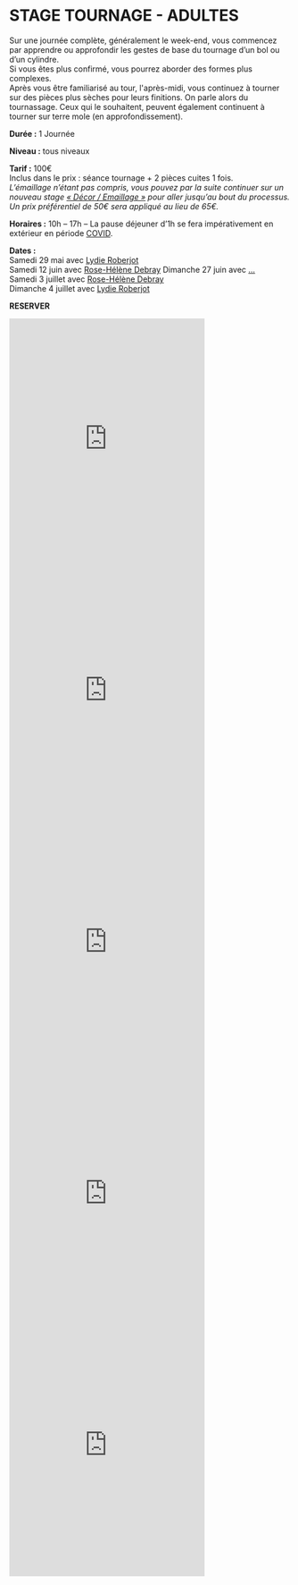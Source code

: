 # STAGE TOURNAGE - ADULTES  

Sur une journée complète, généralement le week-end, vous commencez par apprendre ou approfondir les gestes de base du tournage d’un bol ou d’un cylindre.  
Si vous êtes plus confirmé, vous pourrez aborder des formes plus complexes.  
Après vous être familiarisé au tour, l'après-midi, vous continuez à tourner sur des pièces plus sèches pour leurs finitions. On parle alors du tournassage. Ceux qui le souhaitent, peuvent également continuent à tourner sur terre mole (en approfondissement).  
 
**Durée :** 1 Journée 

**Niveau :** tous niveaux  

**Tarif :** 100€  
Inclus dans le prix : séance tournage + 2 pièces cuites 1 fois.  
_L’émaillage n’étant pas compris, vous pouvez par la suite continuer sur un nouveau stage [« Décor / Emaillage »](emaillage_adultes) pour aller jusqu’au bout du processus. Un prix préférentiel de 50€ sera appliqué au lieu de 65€._  


**Horaires :** 10h – 17h – La pause déjeuner d’1h se fera impérativement en extérieur en période [COVID](covid).  

**Dates :**  
Samedi 29 mai avec [Lydie Roberjot](intervenants_fansdeterre)  
Samedi 12 juin avec [Rose-Hélène Debray](intervenants_fansdeterre) 
Dimanche 27 juin avec [...](intervenants_fansdeterre)  
Samedi 3 juillet avec [Rose-Hélène Debray](intervenants_fansdeterre)  
Dimanche 4 juillet avec [Lydie Roberjot](intervenants_fansdeterre)  



**RESERVER**
<iframe id="haWidget" allowtransparency="true" src="https://www.helloasso.com/associations/fans-de-terre/evenements/stage-tournage-ceramique-6h/widget-vignette" style="width: 350px; height: 450px; border: none;"></iframe>
<iframe id="haWidget" allowtransparency="true" src="https://www.helloasso.com/associations/fans-de-terre/evenements/stage-tournage-ceramique-6h/widget-vignette" style="width: 350px; height: 450px; border: none;"></iframe>
<iframe id="haWidget" allowtransparency="true" src="https://www.helloasso.com/associations/fans-de-terre/evenements/stage-tournage-ceramique-6h/widget-vignette" style="width: 350px; height: 450px; border: none;"></iframe>
<iframe id="haWidget" allowtransparency="true" src="https://www.helloasso.com/associations/fans-de-terre/evenements/stage-tournage-ceramique-6h/widget-vignette" style="width: 350px; height: 450px; border: none;"></iframe>
<iframe id="haWidget" allowtransparency="true" src="https://www.helloasso.com/associations/fans-de-terre/evenements/stage-tournage-ceramique-6h/widget-vignette" style="width: 350px; height: 450px; border: none;"></iframe>
